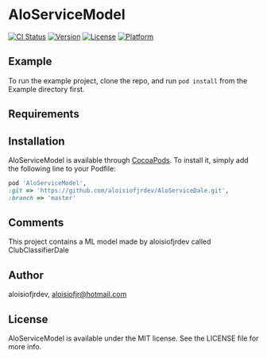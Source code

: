 # AloServiceModel

[![CI Status](https://img.shields.io/travis/aloisiofjrdev/AloServiceModel.svg?style=flat)](https://travis-ci.org/aloisiofjrdev/AloServiceModel)
[![Version](https://img.shields.io/cocoapods/v/AloServiceModel.svg?style=flat)](https://cocoapods.org/pods/AloServiceModel)
[![License](https://img.shields.io/cocoapods/l/AloServiceModel.svg?style=flat)](https://cocoapods.org/pods/AloServiceModel)
[![Platform](https://img.shields.io/cocoapods/p/AloServiceModel.svg?style=flat)](https://cocoapods.org/pods/AloServiceModel)

## Example

To run the example project, clone the repo, and run `pod install` from the Example directory first.

## Requirements

## Installation

AloServiceModel is available through [CocoaPods](https://cocoapods.org). To install
it, simply add the following line to your Podfile:

```ruby
pod 'AloServiceModel',
:git => 'https://github.com/aloisiofjrdev/AloServiceDale.git',
:branch => 'master'

```
## Comments

This project contains a ML model made by aloisiofjrdev called ClubClassifierDale

## Author

aloisiofjrdev, aloisiofjr@hotmail.com

## License

AloServiceModel is available under the MIT license. See the LICENSE file for more info.
